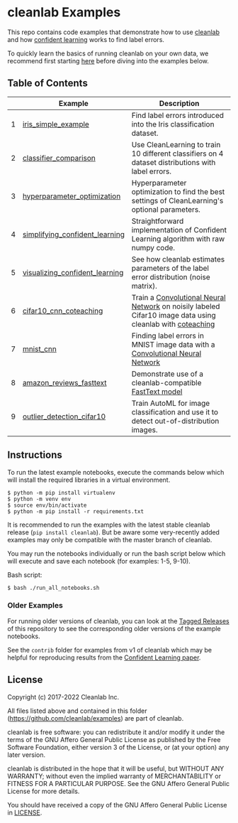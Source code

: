 # cleanlab Examples

This repo contains code examples that demonstrate how to use [cleanlab](https://github.com/cleanlab/cleanlab) and how [confident learning](https://arxiv.org/abs/1911.00068) works to find label errors.

To quickly learn the basics of running cleanlab on your own data, we recommend first starting [here](https://docs.cleanlab.ai/) before diving into the examples below.

## Table of Contents

|     | Example                                                                                        | Description                                                                                                                                                                                                                                                                  |
| --- | ---------------------------------------------------------------------------------------------- | ---------------------------------------------------------------------------------------------------------------------------------------------------------------------------------------------------------------------------------------------------------------------------- |
| 1   | [iris_simple_example](1_iris_simple_example)                                         | Find label errors introduced into the Iris classification dataset.                                                                                                                                                                                                             |
| 2   | [classifier_comparison](2_classifier_comparison)                                     | Use CleanLearning to train 10 different classifiers on 4 dataset distributions with label errors.                                                                                                                                                         |
| 3   | [hyperparameter_optimization](3_hyperparameter_optimization)                                       | Hyperparameter optimization to find the best settings of CleanLearning's optional parameters.                                                                                                                                                                             |
| 4   | [simplifying_confident_learning](4_simplifying_confident_learning) | Straightforward implementation of Confident Learning algorithm with raw numpy code.                                                                                                                                                                                                                    |
| 5   | [visualizing_confident_learning](5_visualizing_confident_learning)                   | See how cleanlab estimates parameters of the label error distribution (noise matrix).                                                                                                                                                                                                                   |
| 6   | [cifar10_cnn_coteaching](6_cifar10_cnn_coteaching)                                               | Train a [Convolutional Neural Network](https://github.com/cleanlab/cleanlab/blob/master/cleanlab/experimental/cifar_cnn.py) on noisily labeled Cifar10 image data using cleanlab with [coteaching](https://github.com/cleanlab/cleanlab/blob/master/cleanlab/experimental/coteaching.py) |
| 7   | [mnist_cnn](7_mnist_cnn)                                                                         | Finding label errors in MNIST image data with a [Convolutional Neural Network](https://github.com/cleanlab/cleanlab/blob/master/cleanlab/experimental/mnist_pytorch.py)                                                                                          |
| 8   | [amazon_reviews_fasttext](8_amazon_reviews_fasttext)                                             | Demonstrate use of a cleanlab-compatible  [FastText model](https://github.com/cleanlab/cleanlab/blob/master/cleanlab/experimental/fasttext.py)                                                                                                    |
| 9   | [outlier_detection_cifar10](9_outlier_detection_cifar10)                                             | Train AutoML for image classification and use it to detect out-of-distribution images.                                                                                                 |


## Instructions

To run the latest example notebooks, execute the commands below which will install the required libraries in a virtual environment.

```console
$ python -m pip install virtualenv
$ python -m venv env
$ source env/bin/activate
$ python -m pip install -r requirements.txt
```

It is recommended to run the examples with the latest stable cleanlab release (`pip install cleanlab`). 
But be aware some very-recently added examples may only be compatible with the master branch of cleanlab. 

You may run the notebooks individually or run the bash script below which will execute and save each notebook (for examples: 1-5, 9-10).

Bash script:

```console
$ bash ./run_all_notebooks.sh
```

### Older Examples

For running older versions of cleanlab, you can look at the [Tagged Releases](https://github.com/cleanlab/examples/releases) of this repository to see the corresponding older versions of the example notebooks. 

See the `contrib` folder for examples from v1 of cleanlab which may be helpful for reproducing results from the [Confident Learning paper](https://arxiv.org/abs/1911.00068).

## License

Copyright (c) 2017-2022 Cleanlab Inc.

All files listed above and contained in this folder (<https://github.com/cleanlab/examples>) are part of cleanlab.

cleanlab is free software: you can redistribute it and/or modify
it under the terms of the GNU Affero General Public License as published by
the Free Software Foundation, either version 3 of the License, or
(at your option) any later version.

cleanlab is distributed in the hope that it will be useful,
but WITHOUT ANY WARRANTY; without even the implied warranty of
MERCHANTABILITY or FITNESS FOR A PARTICULAR PURPOSE. See the
GNU Affero General Public License for more details.

You should have received a copy of the GNU Affero General Public License in [LICENSE](LICENSE).
